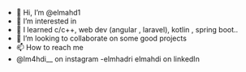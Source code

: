 - 👋 Hi, I’m @elmahd1
- 👀 I’m interested in 
- 🌱 I learned c/c++, web dev (angular , laravel), kotlin , spring boot..
- 💞️ I’m looking to collaborate on some good projects
- 📫 How to reach me
- @lm4hdi__ on instagram
-elmhadri elmahdi on linkedIn

<!---
elmahd1/elmahd1 is a ✨ special ✨ repository because its `README.md` (this file) appears on your GitHub profile.
You can click the Preview link to take a look at your changes.
--->
